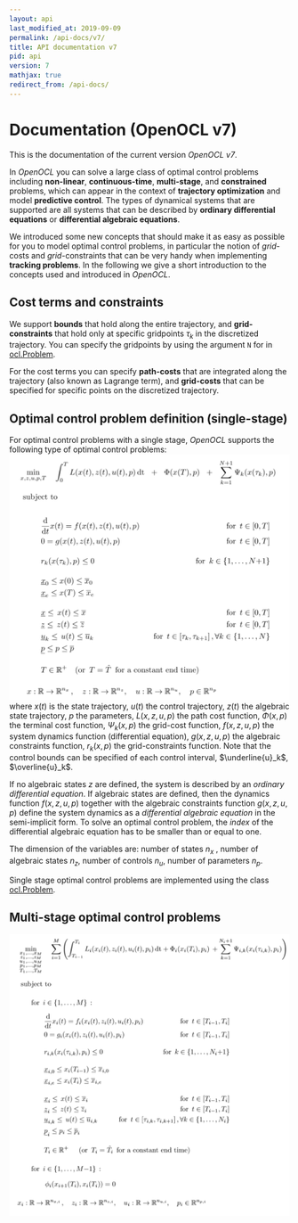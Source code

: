 ```yaml
---
layout: api
last_modified_at: 2019-09-09
permalink: /api-docs/v7/
title: API documentation v7
pid: api
version: 7
mathjax: true
redirect_from: /api-docs/ 
---
```


# Documentation  (OpenOCL v7)

This is the documentation of the current version *OpenOCL v7*.

In *OpenOCL* you can solve a large class of optimal control problems including **non-linear**, **continuous-time**, **multi-stage**, and **constrained** problems, which can appear in the context of **trajectory optimization** and model **predictive control**. The types of dynamical systems that are supported are all systems that can be described by **ordinary differential equations** or **differential algebraic equations**.

We introduced some new concepts that should make it as easy as possible for you to model optimal control problems, in particular the notion of *grid*-costs and *grid*-constraints that can be very handy when implementing **tracking problems**. In the following we give a short introduction to the concepts used and introduced in *OpenOCL*.

## Cost terms and constraints

We support **bounds** that hold along the entire trajectory, and **grid-constraints** that hold only at specific gridpoints $\tau_k$ in the discretized trajectory. You can specify the gridpoints by using the argument `N` for in [ocl.Problem](#apiocl_problem).

For the cost terms you can specify **path-costs** that are integrated along the trajectory (also known as Lagrange term),  and **grid-costs** that can be specified for specific points on the discretized trajectory.

## Optimal control problem definition (single-stage)

For optimal control problems with a single stage, *OpenOCL* supports the following type of optimal control problems:
![Single stage optimal control problem](/assets/img/api_single_stage_v7_n4.PNG)
where $x(t)$ is the state trajectory, $u(t)$ the control trajectory, $z(t)$ the algebraic state trajectory, $p$ the parameters, $L(x,z,u,p)$ the path cost function, $\Phi(x,p)$ the terminal cost function, $\Psi_k(x,p)$ the grid-cost function, $f(x,z,u,p)$ the system dynamics function (differential equation), $g(x,z,u,p)$ the algebraic constraints function, $r_k(x,p)$ the grid-constraints function. Note that the control bounds can be specified of each control interval, $\underline{u}_k$, $\overline{u}_k$.

If no algebraic states $z$ are defined, the system is described by an *ordinary differential equation*. If algebraic states are defined, then the dynamics function $f(x,z,u,p)$ together with the algebraic constraints function $g(x,z,u,p)$ define the system dynamics as a *differential algebraic equation* in the semi-implicit form. To solve an optimal control problem, the *index* of the differential algebraic equation has to be smaller than or equal to one.

The dimension of the variables are: number of states $n_x$ , number of algebraic states $n_z$, number of controls $n_u$, number of parameters $n_p$.

Single stage optimal control problems are implemented using the class [ocl.Problem](#apiocl_problem).

## Multi-stage optimal control problems

![Multi stage optimal control problem](/assets/img/api_multi_stage_v7_n4.PNG)
